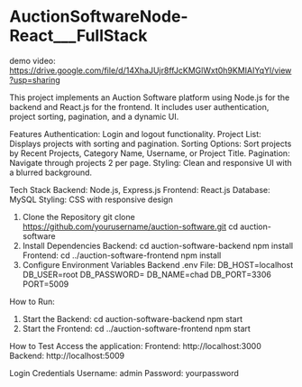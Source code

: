 # AuctionSoftwareNode-React___FullStack

demo video: 
https://drive.google.com/file/d/14XhaJUjr8ffJcKMGlWxt0h9KMIAIYqYl/view?usp=sharing

This project implements an Auction Software platform using Node.js for the backend and React.js for the frontend. It includes user authentication, project sorting, pagination, and a dynamic UI.

Features
Authentication: Login and logout functionality.
Project List: Displays projects with sorting and pagination.
Sorting Options: Sort projects by Recent Projects, Category Name, Username, or Project Title.
Pagination: Navigate through projects 2 per page.
Styling: Clean and responsive UI with a blurred background.

Tech Stack
Backend: Node.js, Express.js
Frontend: React.js
Database: MySQL
Styling: CSS with responsive design

1. Clone the Repository
   git clone https://github.com/yourusername/auction-software.git
   cd auction-software
2. Install Dependencies
   Backend:
   cd auction-software-backend
   npm install
   Frontend:
   cd ../auction-software-frontend
   npm install
3. Configure Environment Variables
   Backend .env File:
    DB_HOST=localhost
    DB_USER=root
    DB_PASSWORD=
    DB_NAME=chad
    DB_PORT=3306
    PORT=5009

How to Run:
1. Start the Backend:
   cd auction-software-backend
   npm start
2. Start the Frontend:
   cd ../auction-software-frontend
   npm start

How to Test
Access the application:
Frontend: http://localhost:3000
Backend: http://localhost:5009

Login Credentials
Username: admin
Password: yourpassword













